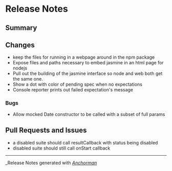 # Release Notes

## Summary

## Changes

* keep the files for running in a webpage around in the npm package
* Expose files and paths necessary to embed jasmine in an html page for nodejs
* Pull out the building of the jasmine interface so node and web both get the same one.
* Show a dot with color of pending spec when no expectations
* Console reporter prints out failed expectation's message

### Bugs

* Allow mocked Date constructor to be called with a subset of full params

## Pull Requests and Issues

* a disabled suite should call resultCallback with status being disabled
* disabled suite should still call onStart callback


------

_Release Notes generated with _[Anchorman](http://github.com/infews/anchorman)_
